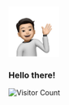 <p align="left">
  <img src="https://github.com/Tony-j77/Tony-j77/blob/main/Tony2.png" width="auto" height="100px" title="hover text">
</p>

### Hello there!

![Visitor Count](https://profile-counter.glitch.me/{Tony-j77}/count.svg)
